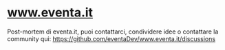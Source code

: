 # www.eventa.it


Post-mortem di eventa.it, puoi contattarci, condividere idee o contattare la community qui: https://github.com/eventaDev/www.eventa.it/discussions
